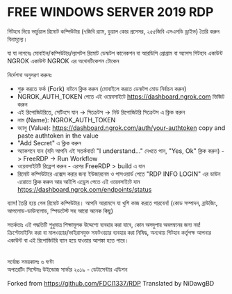 # FREE WINDOWS SERVER 2019 RDP

গিটহাব দিয়ে ভার্চুয়াল রিমোট কম্পিউটার (৭জিবি র‍্যাম, ডুয়াল কোর প্রসেসর, ২৫৫জিবি এসএসডি ড্রাইভ) তৈরি করুন বিনামূল্যে।

যা যা লাগবেঃ
মোবাইল/কম্পিউটার/ল্যাপটপ
রিমোট ডেস্কটপ কানেকশন বা আরডিপি প্রোগ্রাম বা অ্যাপস
গিটহাব একাউন্ট
NGROK একাউন্ট
NGROK এর অথেনটিকেশন টোকেন

নির্দেশনা অনুসরণ করুনঃ
+ শুরু করতে ফর্ক (Fork) বাটনে ক্লিক করুন (মোবাইলে করতে ডেস্কটপ মোড নির্বাচন করুন)
+ NGROK_AUTH_TOKEN পেতে এই ওয়েবসাইটে https://dashboard.ngrok.com ভিজিট করুন
+ এই রিপোজিটরিতে, সেটিংসে যান -> সিক্রেটস -> নিউ রিপোজিটরি সিক্রেটস এ ক্লিক করুন
+ নাম (Name): NGROK_AUTH_TOKEN
+ ভ্যালু (Value): https://dashboard.ngrok.com/auth/your-authtoken copy and paste authtoken in the value
+ "Add Secret" এ ক্লিক করুন
+ অ্যাকশনে যান (যদি আপনি এই সতর্কবার্তা "I understand..." দেখতে পান, "Yes, Ok" ক্লিক করুন) -> FreeRDP -> Run Workflow
+ ওয়েবসাইটটি রিফ্রেশ করুন - এরপর FreeRDP > build এ যান
+ রিমোট কম্পিউটারে এক্সেস করার জন্য ইউজারনেম ও পাসওয়ার্ড পেতে "RDP INFO LOGIN" এর ডাউন এরোতে ক্লিক করুন আর আইপি এড্রেস পেতে এই ওয়েবসাইটে যান https://dashboard.ngrok.com/endpoints/status

ব্যাস! তৈরি হয়ে গেল রিমোট কম্পিউটার। আপনি আরামসে যা খুশি কাজ করতে পারবেন! (কোড সম্পাদন, ব্রাউজিং, আপলোড-ডাউনলোড, স্পিডটেস্ট সহ আরো অনেক কিছু)

সতর্কতাঃ এই পদ্ধতিটি শুধুমাত্র শিক্ষামূলক উদ্দেশ্যে ব্যবহার করা যাবে, কোন অসদুপায় অবলম্বনের জন্য নয়! ক্রিপ্টোমাইনিং করা বা মালওয়্যার/ভাইরাসযুক্ত সফটওয়্যার ব্যবহার করা নিষিদ্ধ, অন্যথায় গিটহাব কর্তৃপক্ষ আপনার একাউন্ট বা এই রিপোজিটরি ব্যান হয়ে যাওয়ার আশঙ্কা হতে পারে।

<br>সর্বোচ্চ সময়কালঃ ৬ ঘণ্টা</br>
অপারেটিং সিস্টেমঃ উইন্ডোজ সার্ভার ২০১৯ - ডেটাসেন্টার এডিশন


Forked from https://github.com/FDCI1337/RDP
Translated by NiDawgBD
